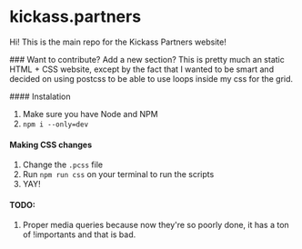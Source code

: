 # kickass.partners

Hi! This is the main repo for the Kickass Partners website!

### Want to contribute? Add a new section?
This is pretty much an static HTML + CSS website, except by the fact that I wanted to be smart and decided on using postcss to be able to use loops inside my css for the grid.

#### Instalation

1. Make sure you have Node and NPM
2. `npm i --only=dev`

#### Making CSS changes
1. Change the `.pcss` file
2. Run `npm run css` on your terminal to run the scripts
3. YAY!

#### TODO:
1. Proper media queries because now they're so poorly done, it has a ton of !importants and that is bad. 